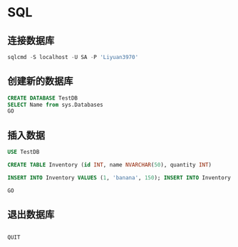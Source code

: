 # SQL

## 连接数据库

```sql
sqlcmd -S localhost -U SA -P 'Liyuan3970'
```

## 创建新的数据库

```sql
CREATE DATABASE TestDB
SELECT Name from sys.Databases
GO
```
## 插入数据

```sql
USE TestDB

CREATE TABLE Inventory (id INT, name NVARCHAR(50), quantity INT)

INSERT INTO Inventory VALUES (1, 'banana', 150); INSERT INTO Inventory VALUES (2, 'orange', 154);

GO


```

## 退出数据库

```sql

QUIT

```









